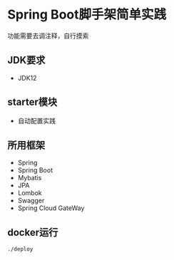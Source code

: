 # Spring Boot脚手架简单实践
功能需要去调注释，自行摸索
## JDK要求
- JDK12
## starter模块
- 自动配置实践
## 所用框架
- Spring
- Spring Boot
- Mybatis
- JPA
- Lombok
- Swagger
- Spring Cloud GateWay

## docker运行

```
./deploy
```

